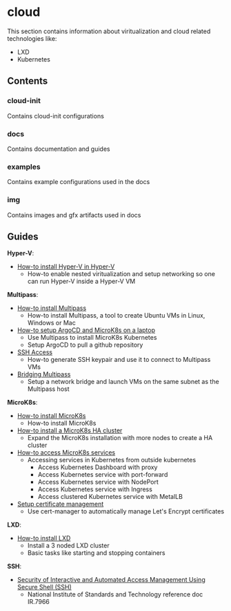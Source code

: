# cloud
This section contains information about viritualization and cloud related technologies like:
- LXD
- Kubernetes

## Contents

### cloud-init
Contains cloud-init configurations

### docs
Contains documentation and guides

### examples
Contains example configurations used in the docs

### img
Contains images and gfx artifacts used in docs

## Guides

**Hyper-V**:
- [How-to install Hyper-V in Hyper-V](docs/en-US/HyperV-NestedViritualization.md)
  - How-to enable nested viritualization and setup networking so one can run Hyper-V inside a Hyper-V VM

**Multipass**:
- [How-to install Multipass](docs/en-US/Multipass-HowtoInstall.md)
  - How-to install Multipass, a tool to create Ubuntu VMs in Linux, Windows or Mac
- [How-to setup ArgoCD and MicroK8s on a laptop](docs/en-US/Multipass-HowtoSetupArgoCDinMicroK8sOnLaptop.md)
  - Use Multipass to install MicroK8s Kubernetes
  - Setup ArgoCD to pull a github repository
- [SSH Access](docs/en-US/Multipass-SSHAccess.md)
  - How-to generate SSH keypair and use it to connect to Multipass VMs
- [Bridging Multipass](docs/en-US/Multipass-Bridging.md)
  - Setup a network bridge and launch VMs on the same subnet as the Multipass host

**MicroK8s**:
- [How-to install MicroK8s](docs/en-US/MicroK8s-HowtoInstall.md)
  - How-to install MicroK8s
- [How-to install a MicroK8s HA cluster](docs/en-US/MicroK8s-HowtoSetupMultinodeHighAvailabilityCluster.md)
  - Expand the MicroK8s installation with more nodes to create a HA cluster
- [How-to access MicroK8s services](docs/en-US/MicroK8s-AccessingServices.md)
  - Accessing services in Kubernetes from outside kubernetes
    - Access Kubernetes Dashboard with proxy
	- Access Kubernetes service with port-forward
	- Access Kubernetes service with NodePort
	- Access Kubernetes service with Ingress
	- Access clustered Kubernetes service with MetalLB
- [Setup certificate management](docs/en-US/MicroK8s-CertManager.md)
  - Use cert-manager to automatically manage Let's Encrypt certificates

**LXD**:
- [How-to install LXD](docs/en-US/LXD-HowtoInstall.md)
  - Install a 3 noded LXD cluster
  - Basic tasks like starting and stopping containers

**SSH**:
- [Security of Interactive and Automated Access Management Using Secure Shell (SSH)](docs/en-US/NIST.IR.7966.pdf)
  - National Institute of Standards and Technology reference doc IR.7966
